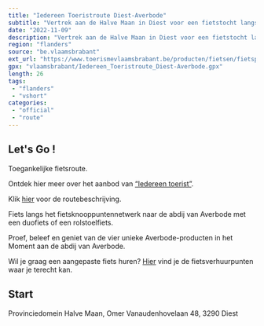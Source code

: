 ```yaml
---
title: "Iedereen Toeristroute Diest-Averbode"
subtitle: "Vertrek aan de Halve Maan in Diest voor een fietstocht langs Zichem en Averbode"
date: "2022-11-09"
description: "Vertrek aan de Halve Maan in Diest voor een fietstocht langs Zichem en Averbode. Op deze mooie afwisselende route fiets je langs de spoorlijn, door rustige woonwijken en op een fietsweg door bosrijk gebied. Rust in het Moment aan de Abdij van Averbode even uit voor je aan de terugweg begint."
region: "flanders"
source: "be.vlaamsbrabant"
ext_url: "https://www.toerismevlaamsbrabant.be/producten/fietsen/fietsproducten/iedereen-toeristroute-diestaverbode/index.html"
gpx: "vlaamsbrabant/Iedereen_Toeristroute_Diest-Averbode.gpx"
length: 26
tags:
 - "flanders"
 - "vshort"
categories:
 - "official"
 - "route"
---
```


## Let's Go ! 

Toegankelijke fietsroute.

Ontdek hier meer over het aanbod van [“Iedereen toerist”](https://www.toerismevlaamsbrabant.be/producten/fietsen/fietsproducten/iedereen-toeristroute-diestaverbode/index.html).

Klik [hier](https://www.toerismevlaamsbrabant.be/Images/Iederen_op_de_fiets_Diest_omschrijving_tcm251-133965.pdf) voor de routebeschrijving.

Fiets langs het fietsknooppuntennetwerk naar de abdij van Averbode met een duofiets of een rolstoelfiets.

Proef, beleef en geniet van de vier unieke Averbode-producten in het Moment aan de abdij van Averbode.

Wil je graag een aangepaste fiets huren? [Hier](https://www.toerismevlaamsbrabant.be/producten/fietsen/fietsproducten/iedereen-toeristroute-diestaverbode/index.html) vind je de fietsverhuurpunten waar je terecht kan.

## Start

Provinciedomein Halve Maan, Omer Vanaudenhovelaan 48, 3290 Diest
